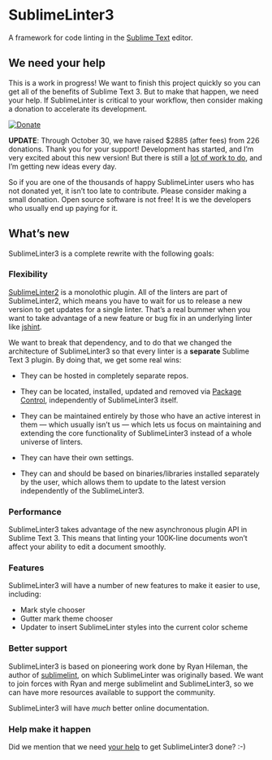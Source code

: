 SublimeLinter3
=========

A framework for code linting in the [Sublime Text](http://sublimetext.com "Sublime Text") editor.

## We need your help

This is a work in progress! We want to finish this project quickly so you can get all of the benefits of Sublime Text 3. But to make that happen, we need your help. If SublimeLinter is critical to your workflow, then consider making a donation to accelerate its development.

[![Donate](http://www.aparajitaworld.com/cappuccino/Donate-button.png)](https://www.paypal.com/cgi-bin/webscr?cmd=_s-xclick&hosted_button_id=55KC77W2MU9VW)

**UPDATE**: Through October 30, we have raised $2885 (after fees) from 226 donations. Thank you for your support! Development has started, and I’m very excited about this new version! But there is still a [lot of work to do](https://github.com/SublimeLinter/SublimeLinter3/issues/4), and I’m getting new ideas every day.

So if you are one of the thousands of happy SublimeLinter users who has not donated yet, it isn’t too late to contribute. Please consider making a small donation. Open source software is not free! It is we the developers who usually end up paying for it.

## What’s new

SublimeLinter3 is a complete rewrite with the following goals:

### Flexibility

[SublimeLinter2][sl2] is a monolothic plugin. All of the linters are part of SublimeLinter2, which means you have to wait for us to release a new version to get updates for a single linter. That’s a real bummer when you want to take advantage of a new feature or bug fix in an underlying linter like [jshint](http://jshint.org/about).

We want to break that dependency, and to do that we changed the architecture of SublimeLinter3 so that every linter is a **separate** Sublime Text 3 plugin. By doing that, we get some real wins:

- They can be hosted in completely separate repos.

- They can be located, installed, updated and removed via [Package Control](https://sublime.wbond.net), independently of SublimeLinter3 itself.

- They can be maintained entirely by those who have an active interest in them — which usually isn’t us — which lets us focus on maintaining and extending the core functionality of SublimeLinter3 instead of a whole universe of linters.

- They can have their own settings.

- They can and should be based on binaries/libraries installed separately by the user, which allows them to update to the latest version independently of the SublimeLinter3.

### Performance

SublimeLinter3 takes advantage of the new asynchronous plugin API in Sublime Text 3. This means that linting your 100K-line documents won’t affect your ability to edit a document smoothly.

### Features

SublimeLinter3 will have a number of new features to make it easier to use, including:

- Mark style chooser
- Gutter mark theme chooser
- Updater to insert SublimeLinter styles into the current color scheme

### Better support

SublimeLinter3 is based on pioneering work done by Ryan Hileman, the author of [sublimelint](https://github.com/lunixbochs/sublimelint), on which SublimeLinter was originally based. We want to join forces with Ryan and merge sublimelint and SublimeLinter3, so we can have more resources available to support the community.

SublimeLinter3 will have *much* better online documentation.

### Help make it happen

Did we mention that we need [your help](#we-need-your-help) to get SublimeLinter3 done? :-)

[sl2]: https://github.com/SublimeLinter/SublimeLinter
